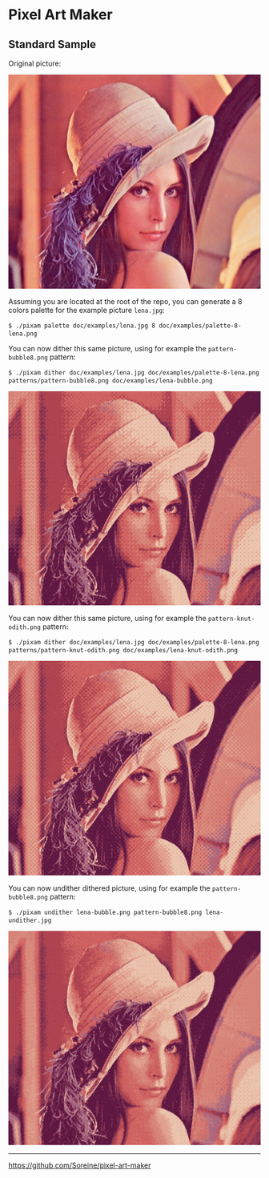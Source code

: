# Pixel Art Maker

## Standard Sample

Original picture:

![Original Picture](examples/lena.jpg)

Assuming you are located at the root of the repo, you can generate a 8 colors palette for the example picture `lena.jpg`:

	$ ./pixam palette doc/examples/lena.jpg 8 doc/examples/palette-8-lena.png

You can now dither this same picture, using for example the `pattern-bubble8.png` pattern:

	$ ./pixam dither doc/examples/lena.jpg doc/examples/palette-8-lena.png patterns/pattern-bubble8.png doc/examples/lena-bubble.png

![Lena Bubble8](examples/lena-bubble.png)

You can now dither this same picture, using for example the `pattern-knut-odith.png` pattern:

	$ ./pixam dither doc/examples/lena.jpg doc/examples/palette-8-lena.png patterns/pattern-knut-odith.png doc/examples/lena-knut-odith.png

![Lena D.E.Knut odith](examples/lena-knut-odith.png)

You can now undither dithered picture, using for example the `pattern-bubble8.png` pattern:

	$ ./pixam undither lena-bubble.png pattern-bubble8.png lena-undither.jpg

![Lena undither](examples/lena-undither.jpg)

----  
https://github.com/Soreine/pixel-art-maker
